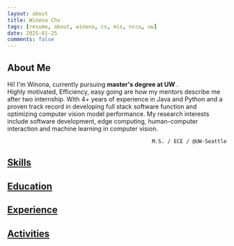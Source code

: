```yaml
---
layout: about
title: Winona Chu
tags: [resume, about, winona, cs, mis, nccu, uw]
date: 2025-01-25
comments: false
---
```



<h2 id="about" class="resume-title">About Me</h2>
<div class="myrow">
    <div class="col-12" style="text-align:left">
        Hi! I'm Winona, currently pursuing <strong> master's degree at UW </strong>. <br/>
        Highly motivated, Efficiency, easy going are how my mentors describe me after two internship. With 4+ years of experience in Java and Python and a proven track record in developing full stack software function and optimizing computer vision model performance. My research interests include software development, edge computing, human-computer interaction and machine learning in computer vision.<br/>
    </div>
</div>
<p style="text-align:right">
    <code class="code-tag"> M.S. / ECE / @UW-Seattle</code>
</p>

<!-- Skills -->
<h2 id="ski-title" class="resume-title">
    <a id="ski-sec" href="#ski-title" onclick="expand_section('ski')">Skills <i id="ski-icon" class="fa fa-plus-square"></i></a>
</h2>
<div id="ski" style="display: none">
    <div class="myrow no-margin">
        <div class="col-xs-12 col-sm-12 col-md-4 col-lg-3" style="text-align:left;">
            <strong>Languages</strong>
        </div>
        <div class="col-xs-12 col-sm-12 col-md-8 col-lg-9" style="text-align:left;" >
            <code class="code-tag">Python</code>
            <code class="code-tag">Java</code>
            <code class="code-tag">SQL</code>
            <code class="code-tag">HTML/CSS</code>
            <code class="code-tag">Javascript</code>
            <code class="code-tag">PHP</code>
        </div>
    </div>
    <div class="myrow no-margin" style="vertical-align: middle;">
        <div class="col-xs-12 col-sm-12 col-md-4 col-lg-3" style="text-align:left;">
            <strong>Tools</strong>
        </div>
        <div class="col-xs-12 col-sm-12 col-md-8 col-lg-9" style="text-align:left;" >
            <code class="code-tag">Git</code>
            <code class="code-tag">GitHub</code>
            <code class="code-tag">Vim</code>
            <code class="code-tag">Postman</code>
            <code class="code-tag">VS code</code>
            <code class="code-tag">Visual Studio</code>
            <code class="code-tag">Eclipse</code>
            <code class="code-tag">Notion</code>
        </div>
    </div>
    <div class="myrow no-margin" style="vertical-align: middle;">
        <div class="col-xs-12 col-sm-12 col-md-4 col-lg-3" style="text-align:left;">
            <strong>Database</strong>
        </div>
        <div class="col-xs-12 col-sm-12 col-md-8 col-lg-9" style="text-align:left;" >
            <code class="code-mtagargin">MySQL</code>
            <code class="code-tag">MSSQL</code>
        </div>
    </div>
    <div class="myrow no-margin" style="vertical-align: middle;">
        <div class="col-xs-12 col-sm-12 col-md-4 col-lg-3" style="text-align:left;">
            <strong>Machine Learning</strong>
        </div>
        <div class="col-xs-12 col-sm-12 col-md-8 col-lg-9" style="text-align:left;" >
            <code class="code-mtagargin">PyTorch</code>
            <code class="code-tag">TensorFlow</code>
        </div>
    </div>
    <div class="myrow no-margin" style="vertical-align: middle;">
        <div class="col-xs-12 col-sm-12 col-md-4 col-lg-3" style="text-align:left;">
            <strong>Data Analysis</strong>
        </div>
        <div class="col-xs-12 col-sm-12 col-md-8 col-lg-9" style="text-align:left;" >
            <code class="code-tag">Matplotlib</code>
            <code class="code-tag">Scikit-learn</code>
            <code class="code-tag">Looker Studio</code>
            <code class="code-tag">Tableau</code>
        </div>
    </div>
</div>

<!-- Education -->
<h2 id="edu-title" class="resume-title">
    <a id="edu-sec" href="#edu-title" onclick="expand_section('edu')">Education <i id="edu-icon" class="fa fa-plus-square"></i></a>
</h2>
<div id="edu" style="display: none">
    <div id="row-edu-1" class="myrow hover">
        <!-- Time Range / Institution / Location -->
        <div class="col-xs-12 col-sm-12 col-md-12 col-lg-2">Sep. 2024 - Aug. 2026</div>
        <!-- <div class="col-xs-12 col-sm-6 col-md-6 col-lg-6" onclick="expand('edu-1')" style="cursor:pointer"><strong>University of Washington</strong></div> -->
        <div class="col-xs-12 col-sm-6 col-md-6 col-lg-6"><strong>University of Washington (UW)</strong></div>
        <div class="col-xs-12 col-sm-6 col-md-6 col-lg-4 text-xs-left text-sm-right text-md-right text-lg-right"><i class="fa fa-map-marker add-margin"></i>Seattle, WA, USA</div>
        <!-- Title -->
        <div class="col-lg-2"></div>
        <div class="col-xs-12 col-sm-12 col-md-12 col-lg-10">M.S. student in Electrical and Computer Engineering <code>GPA: 3.86 / 4.0</code></div>
        <div class="col-lg-2"></div>
        <div class="col-xs-12 col-sm-12 col-md-12 col-lg-10" style="font-size:15.5px">
            <!-- <li>Advisors: <a href="https://www.linkedin.com/in/mung-chiang-9511445/" target= "_blank">Prof. Mung Chiang</a>, <a href="https://kimkt.com/" target= "_blank"> Prof. Kwang Taik Kim</a></li> -->
            <li>Capstone Project: Organization and Analysis of Battery Data from Heterogenous Sources with
                 <strong>Astrolabe Analytics</strong></li>
            <li>Coursework: AI For Mobile Robots, Large Language Models, Embedded System</li>
        </div>
    </div><div id="row-edu-2" class="myrow hover">
        <!-- Time Range / Institution / Location -->
        <div class="col-xs-12 col-sm-12 col-md-12 col-lg-2">Sep. 2020 - Jan. 2024</div>
        <!-- <div class="col-xs-12 col-sm-6 col-md-6 col-lg-6" onclick="expand('edu-1')" style="cursor:pointer"><strong>University of Washington</strong></div> -->
        <div class="col-xs-12 col-sm-6 col-md-6 col-lg-6"><strong>National Chengchi University (NCCU)</strong></div>
        <div class="col-xs-12 col-sm-6 col-md-6 col-lg-4 text-xs-left text-sm-right text-md-right text-lg-right"><i class="fa fa-map-marker add-margin"></i>Taipei, Taiwan</div>
        <!-- Title -->
        <div class="col-lg-2"></div>
        <div class="col-xs-12 col-sm-12 col-md-12 col-lg-10">B.S. student in Management Information System <code>GPA: 4.04 / 4.3</code></div>
        <div class="col-lg-2"></div>
        <div class="col-xs-12 col-sm-12 col-md-12 col-lg-10" style="font-size:15.5px">
            <li>Advisors: <a href="https://ah.lib.nccu.edu.tw/scholar?id=8514&locale=zh_TW" target= "_blank">Prof. Shih-Yi Chien</a></li>
            <li>Coursework: Data Structure, Algorithms, Operating System, Database Management Systems</li>
        </div>
    </div>
</div>

 <!-- Experience -->
<h2 id="exp-title" class="resume-title"><a id="exp-sec" href="#exp-title" onclick="expand_section('exp')">Experience <i id="exp-icon" class="fa fa-plus-square"></i></a>
    <!-- <a id="exp-detail" href="#" onclick="show_detail(this.id, ['hide-1', 'hide-2', 'hide-3', 'hide-4', 'hide-5', 'hide-6', 'hide-7'])" style="display: none"><i id="exp-detail-1" class="fa fa-toggle-off"></i></a> -->
</h2>
<div id="exp" style="display:none">
    <!-- Read Mode Control -->
    <strong>
        <code>
        Category: 
        <a id="all" onclick="highlight(this.id)" style="margin-left: 10px;">All</a> 
        <a class="txt-ignore" id="work" onclick="highlight(this.id)" style="margin-left: 10px;"> Industry</a> 
        <a class="txt-ignore" id="proj" onclick="highlight(this.id)" style="margin-left: 10px;"> Course Project</a>
        </code>
    </strong>
    <!-- UW -->
    <div id="row-exp-1" class="myrow hover">
        <!-- Time Range / Title / Location -->
        <div class="col-xs-12 col-sm-12 col-md-12 col-lg-2">Jan. 2025 - Present</div>
        <div class="col-xs-12 col-sm-6 col-md-6 col-lg-6"><strong>University of Washington - Capstone Project</strong></div>
        <div class="col-xs-12 col-sm-6 col-md-6 col-lg-4 text-xs-left text-sm-right text-md-right text-lg-right"><i class="fa fa-map-marker add-margin"></i>Seattle, WA, USA</div>
        <!-- Position -->
        <div class="col-lg-2"></div>
        <div class="col-xs-12 col-sm-12 col-md-12 col-lg-10">Software Engineer</div>
         <!-- Description -->
        <div class="col-lg-2"></div>
        <div class="col-xs-12 col-sm-12 col-md-12 col-lg-10" style="font-size:15.5px">
            <div class="description">
                <li>Designed and implemented a web portal for standardizing battery data from heterogeneous sources, enabling efficient data analysis of diverse battery test datasets using Flask and Python.</li>
                <li>Developed a software module for battery cycling dataset standardization and preprocessing using Matplotlib and Pandas, improving data analysts' work efficiency.</li>
                <li>Built AWS database integration for centralized data management, streamlining data access and enabling collaborative analysis across research teams.</li>
            </div>
        </div>
        <!-- Tags -->
        <div class="col-lg-2"></div>
        <div class="col-xs-12 col-sm-12 col-md-12 col-lg-10">
            <i class="fa fa-hashtag hash-tag-spacing"></i>
            <code id="tag-proj1-1">Software Development</code>
            <code id="tag-proj1-2">Data Science</code>
        </div>
    </div>
    <!-- NCCU Graduated Project -->
    <div id="row-exp-proj2" class="myrow hover">
        <!-- Time Range / Title / Location -->
        <div class="col-xs-12 col-sm-12 col-md-12 col-lg-2">Apr. 2022 - Dec. 2023</div>
        <div class="col-xs-12 col-sm-6 col-md-6 col-lg-6"><strong>Graduate Project: MR Application - Color vision deficiency Assistance</strong></div>
        <div class="col-xs-12 col-sm-6 col-md-6 col-lg-4 text-xs-left text-sm-right text-md-right text-lg-right"><i class="fa fa-map-marker add-margin"></i>Taipei, Taiwan</div>
        <!-- Position -->
        <div class="col-lg-2"></div>
        <div class="col-xs-12 col-sm-12 col-md-12 col-lg-10">Software Developer</div>
        <!-- Description -->
        <div class="col-lg-2"></div>
        <div class="col-xs-12 col-sm-12 col-md-12 col-lg-10" style="font-size:15.5px">
            <div class="description">
                <li>Developed a color adjustment software module for Hololens2 mixed reality goggles, designed to assist individuals with color deficiency in specialized environments such as chemical laboratories, utilizing Unity and C# technologies.</li>
                <li>Implemented TensorFlow Object Detection API to accurately identify laboratory glassware, achieving a precision of 94% mAP in object recognition.</li>
                <li>Built a partial frame color adjustment function using a custom color transformation matrix within the Unity development environment with C#.</li>
                <li>Optimized device integration through Socket programming and C# Coroutines, successfully reducing screen synchronization latency between remote devices and local servers by 100 ms.</li>
                <li>Secured First Place in the 2023 National Universities Innovation Competition.</li>
                <li>GitHub Repo
                    <a href="https://github.com/winona1111/UnitywithOD" style="text-decoration:none" target="_blank"><code class="code-link" id="link-se-iot"><i class="fa fa-github"></i> UnitywithOD</code></a>
                </li>
            </div>
        </div>
        <!-- Tags -->
        <div class="col-lg-2"></div>
        <div class="col-xs-12 col-sm-12 col-md-12 col-lg-10">
            <i class="fa fa-hashtag hash-tag-spacing"></i>
            <code id="tag-proj2-1">Software Development</code>
            <code id="tag-proj2-2">C#</code>
            <code id="tag-proj2-3">Unity</code>
            <code id="tag-proj2-4">TensorFlow</code>
            <code id="tag-proj2-5">Edge Device</code>
        </div>
    </div>
    <!-- Hauliteq -->
    <div id="row-exp-work1" class="myrow hover">
        <!-- Time Range / Title / Location -->
        <div class="col-xs-12 col-sm-12 col-md-12 col-lg-2">Aug. 2023 - Dec. 2023</div>
        <div class="col-xs-12 col-sm-6 col-md-6 col-lg-6"><strong>Hualiteq International Co.</strong></div>
        <div class="col-xs-12 col-sm-6 col-md-6 col-lg-4 text-xs-left text-sm-right text-md-right text-lg-right"><i class="fa fa-map-marker add-margin"></i>Taipei, Taiwan</div>
        <!-- Position -->
        <div class="col-lg-2"></div>
        <div class="col-xs-12 col-sm-12 col-md-12 col-lg-10">Software Research and Development Intern</div>
        <!-- Description -->
        <div class="col-lg-2"></div>
        <div class="col-xs-12 col-sm-12 col-md-12 col-lg-10" style="font-size:15.5px">
            <div class="description">
                <li>Utilized JavaScript and Genesys Composer to develop IVR project and connected IVR to system MS SQL Server with stored procedure.</li>
                <li>Authored technical documentation on GitLab integration for enterprise project management.</li>
            </div>
        </div>
        <!-- Tags -->
        <div class="col-lg-2"></div>
        <div class="col-xs-12 col-sm-12 col-md-12 col-lg-10">
            <i class="fa fa-hashtag hash-tag-spacing"></i>
            <code id="tag-work1-1">Software Development</code>
            <code id="tag-work1-2">JavaScript</code>
            <code id="tag-work1-3">MS SQL</code>
            <code id="tag-work1-4">IVR</code>
            <code id="tag-work1-5">Technical Documentation</code>
        </div>
    </div>
    <!-- Innodisk -->
    <div id="row-exp-work2" class="myrow hover">
        <!-- Time Range / Title / Location -->
        <div class="col-xs-12 col-sm-12 col-md-12 col-lg-2">Jul. 2022 - Aug. 2022</div>
        <div class="col-xs-12 col-sm-6 col-md-6 col-lg-6"><strong>Innodisk Co.</strong></div>
        <div class="col-xs-12 col-sm-6 col-md-6 col-lg-4 text-xs-left text-sm-right text-md-right text-lg-right"><i class="fa fa-map-marker add-margin"></i>Taipei, Taiwan</div>
        <!-- Position -->
        <div class="col-lg-2"></div>
        <div class="col-xs-12 col-sm-12 col-md-12 col-lg-10">Software Research and Development Intern</div>
        <!-- Description -->
        <div class="col-lg-2"></div>
        <div class="col-xs-12 col-sm-12 col-md-12 col-lg-10" style="font-size:15.5px">
            <div class="description">
                <li>Utilized LabelImg, developed data augmentation to expand image training datasets by 4.5 times.</li>
                <li>Optimized the YOLOv4-tiny model on Xilinx KV260 using Vitis-AI, achieving 95% mAP@0.45 in detecting screw welding defects and improved inference speed by 50+ FPS.</li>
                <li>Developed a Python-based unit testing for the team project, enhancing error detection.</li>
                <li>Orchestrated project containerization using Docker under Linux environment..</li>
            </div>
        </div>
        <!-- Tags -->
        <div class="col-lg-2"></div>
        <div class="col-xs-12 col-sm-12 col-md-12 col-lg-10">
            <i class="fa fa-hashtag hash-tag-spacing"></i>
            <code id="tag-wor2-1">Machine Learning</code>
            <code id="tag-work2-2">Object Detection</code>
            <code id="tag-work2-3">Python</code>
            <code id="tag-work2-4">Unit Test</code>
            <code id="tag-work2-5">Linux</code>
        </div>
    </div>
    <!-- Transnational vaccination verification system -->
    <div id="row-exp-proj3" class="myrow hover">
        <!-- Time Range / Title / Location -->
        <div class="col-xs-12 col-sm-12 col-md-12 col-lg-2">Apr. 2022 - Jun. 2022</div>
        <div class="col-xs-12 col-sm-6 col-md-6 col-lg-6"><strong>Transnational vaccination verification system</strong></div>
        <div class="col-xs-12 col-sm-6 col-md-6 col-lg-4 text-xs-left text-sm-right text-md-right text-lg-right"><i class="fa fa-map-marker add-margin"></i>Taipei, Taiwan</div>
        <!-- Position -->
        <div class="col-lg-2"></div>
        <div class="col-xs-12 col-sm-12 col-md-12 col-lg-10">Back-end Developer</div>
        <!-- Description -->
        <div class="col-lg-2"></div>
        <div class="col-xs-12 col-sm-12 col-md-12 col-lg-10" style="font-size:15.5px">
            <div class="description">
                <li>Developed a comprehensive web platform providing integrated travel and vaccination information for cross-border entry requirements during the COVID-19 pandemic.</li>
                <li>Implemented a robust MySQL database to centralize and manage international travel and entry regulations, utilizing PHP to dynamically render and access critical information.</li>
                <li>Designed an interactive user interface featuring registration and commenting functionalities, enabling collaborative knowledge sharing and real-time information updates for travelers.</li>
            </div>
        </div>
        <!-- Tags -->
        <div class="col-lg-2"></div>
        <div class="col-xs-12 col-sm-12 col-md-12 col-lg-10">
            <i class="fa fa-hashtag hash-tag-spacing"></i>
            <code id="tag-proj3-1">Software Development</code>
            <code id="tag-proj3-2">MySQL</code>
            <code id="tag-proj3-3">PHP</code>
            <code id="tag-proj3-3">HTML</code>
        </div>
    </div>
    <!-- Money Grabber -->
    <div id="row-exp-proj4" class="myrow hover">
        <!-- Time Range / Title / Location -->
        <div class="col-xs-12 col-sm-12 col-md-12 col-lg-2">Feb. 2021 - Jun. 2021</div>
        <div class="col-xs-12 col-sm-6 col-md-6 col-lg-6"><strong>Money Grabber</strong></div>
        <div class="col-xs-12 col-sm-6 col-md-6 col-lg-4 text-xs-left text-sm-right text-md-right text-lg-right"><i class="fa fa-map-marker add-margin"></i>Taipei, Taiwan</div>
        <!-- Position -->
        <div class="col-lg-2"></div>
        <div class="col-xs-12 col-sm-12 col-md-12 col-lg-10">Developer</div>
        <!-- Description -->
        <div class="col-lg-2"></div>
        <div class="col-xs-12 col-sm-12 col-md-12 col-lg-10" style="font-size:15.5px">
            <div class="description">
                <li>Developed a location-based restaurant discovery application for campus environments using Java in Eclipse, designed to assist new students in quickly exploring local dining options.</li>
                <li>Implemented web scraping techniques utilizing Python's Selenium and BeautifulSoup libraries to aggregate comprehensive restaurant information from Google Map.</li>
                <li>Enhanced user experience by integrating Google Maps API, providing interactive geographical visualization and refined interface design for seamless restaurant exploration.</li>
            </div>
        </div>
        <!-- Tags -->
        <div class="col-lg-2"></div>
        <div class="col-xs-12 col-sm-12 col-md-12 col-lg-10">
            <i class="fa fa-hashtag hash-tag-spacing"></i>
            <code id="tag-proj4-1">Software Development</code>
            <code id="tag-proj4-2">Web scraping</code>
            <code id="tag-proj4-3">Python</code>
            <code id="tag-proj4-4">Selenium</code>
            <code id="tag-proj4-5">API</code>
        </div>
    </div>
</div>

<!-- Activities Experience -->
<h2 id="act-title" class="resume-title">
    <a id="act-sec" href="#act-title" onclick="expand_section('act')">Activities <i id="act-icon" class="fa fa-plus-square"></i></a>
</h2>
<div id="act" style="display: none">
    <div id="row-act-1" class="myrow hover">
        <!-- Time Range / Title / Location -->
        <div class="col-xs-12 col-sm-12 col-md-12 col-lg-2">Jun. 2022 - Jun. 2023</div>
        <div class="col-xs-12 col-sm-6 col-md-6 col-lg-6"><strong>NCCU Data Analytics Club</strong></div>
        <div class="col-xs-12 col-sm-6 col-md-6 col-lg-4 text-xs-left text-sm-right text-md-right text-lg-right"><i class="fa fa-map-marker add-margin"></i>Taipei, Taiwan</div>
        <!-- Position -->
        <div class="col-lg-2"></div>
        <div class="col-xs-12 col-sm-12 col-md-12 col-lg-10">Marketing Team</div>
        <!-- Description -->
        <div class="col-lg-2"></div>
        <div class="col-xs-12 col-sm-12 col-md-12 col-lg-10" style="font-size:15.5px">
            <div class="description">
                <li>Used data analysis skills and Looker Studio to analyze the marketing effect of the community background data.</li>
                <li>Used Adobe illustrator and Photoshop to produce social media graphic.</li>
            </div>
        </div>
    </div>
    <div id="row-act-1" class="myrow hover">
        <!-- Time Range / Title / Location -->
        <div class="col-xs-12 col-sm-12 col-md-12 col-lg-2">Jun. 2022 - Jun. 2023</div>
        <div class="col-xs-12 col-sm-6 col-md-6 col-lg-6"><strong>NCCU Commerce Career Ambassador</strong></div>
        <div class="col-xs-12 col-sm-6 col-md-6 col-lg-4 text-xs-left text-sm-right text-md-right text-lg-right"><i class="fa fa-map-marker add-margin"></i>Taipei, Taiwan</div>
        <!-- Position -->
        <div class="col-lg-2"></div>
        <div class="col-xs-12 col-sm-12 col-md-12 col-lg-10">Head of Design Dept. | Marketing Dept.</div>
        <!-- Description -->
        <div class="col-lg-2"></div>
        <div class="col-xs-12 col-sm-12 col-md-12 col-lg-10" style="font-size:15.5px">
            <div class="description">
                <li>Cultivated leadership and program management skill.</li>
                <li>Coordinating the design and publicity of the three major activities of NCCU: 'Baozhong Tea Festival', the Christmas event, Commerce College 'Elite Seed Camp".</li>
                <li>Designed the main visual of the Christmas event, and the participation rate of the activities was 12 times last year.</li>
                <li>Served as an Adobe illustrator introductory lecturer.</li>
            </div>
        </div>
    </div>
</div>